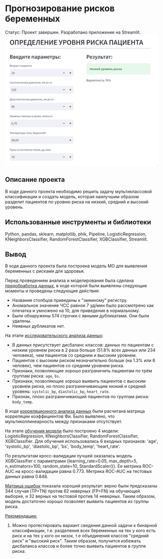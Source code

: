 # Прогнозирование рисков беременных
Статус: Проект завершен. Разработано приложение на Streamlit.
![](https://github.com/usaeva-a/PET-projects/blob/076f6e1b7561019b2fe7c5363f29eaf65d8c2fb5/maternal_health_risk/pics/app_demo.gif)

## Описание проекта

В ходе данного проекта необходимо решить задачу мультиклассовой классификации и создать модель, которая наилучшим образом разделит пациентов по уровню риска на низкий, средний и высокий уровень.

## Использованные инструменты и библиотеки
Python, pandas, sklearn, matplotlib, phik, Pipeline, LogisticRegression, KNeighborsClassifier, RandomForestClassifier, XGBClassifier, Streamlit.

## Вывод
В ходе данного проекта была построена модель МО для выявления беременных с рисками для здоровья.

Перед проведением анализа и моделирования была сделана <u>предобработка данных</u>, в ходе которой были выявлены следующие моменты и проведены следующие действия:
- Названия столбцов приведены к "змеиному" регистру.
- Аномальное значение ЧСС равное 7 уд/мин было рассмотрено как опечатка и умножено на 10, для приведения в нормальному.
- Были обнаружены 574 строчки с явными дубликатами. Они были удалены.
- Неявных дубликатов нет.

На этапе <u>исследовательского анализа данных</u>:
- В данных присутствует дисбаланс классов: данных по пациентам с низким уровнем риска в 2 раза больше (51.8% всех данных или 234 человека), чем пациентов со средним и высоким уровнем.
- Пациентов с высоким риском незначительно больше (на 1.3% или 6 человек), чем пациентов со средним уровнем риска.
- Признаки, позволяющие хорошо разграничить пациентам по трём группам риска: `age`, `bs`.
- Признаки, позволяющие хорошо выявить пациентов с высоким уровнем риска, но плохо разграничивающим низкий и средний уровень: `systolic_bp`, `diastolic_bp`, `heart_rate`.
- Признак, плохо разграничивающий пациентов по группам риска: `body_temp`.

В ходе <u>корреляционного анализа данных</u> были расчитана матрица корреляции коэффициентов Фи. Было выявлено, что мультиколлинеарность между признаками отсутствует.

На этапе <u>обучения модели</u> было построено 4 модели: LogisticRegression, KNeighborsClassifier, RandomForestClassifier, XGBClassifier. Для обучения использовались 6 входных признаков: 'age', 'systolic_bp', 'diastolic_bp', 'bs', 'body_temp', 'heart_rate'.

По результатам кросс-валидации лучшей оказалась модель XGBClassifier с параметрами {learning_rate=0.05, max_depth=5, n_estimators=100, random_state=10, StandardScaler()}. Ее метрика ROC-AUC на кросс-валидации равна 0.773. Метрика ROC-AUC на тестовых данных равна 0.848.

<u>Матрица ошибок</u> показала хороший результат: верно были предсказаны 344 случая (TP+TN) против 62 неверных (FP+FN) на обучающей выборке, и 32 верных на тестовой против 14 неверных. Таким образом, модель достаточно хорошо позволяет выявить пациентов из группы риска.

<u>Рекомендации:</u>
1. Можно протестировать вариант сведения данной задачи к бинарной классификации, т.е. разделения всех беременных на тех у кого есть риск и на тех у кого он низок, т.е объединения классов "средний риск" и "высокий риск". Таким образом, получится избежать дисбаланса классов и более точно выявить пациентов в группе риска.
